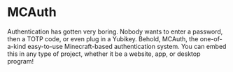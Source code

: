 # MCAuth

Authentication has gotten very boring. Nobody wants to enter a password, then a TOTP code, or even plug in a Yubikey. Behold, MCAuth, the one-of-a-kind easy-to-use Minecraft-based authentication system. You can embed this in any type of project, whether it be a website, app, or desktop program!